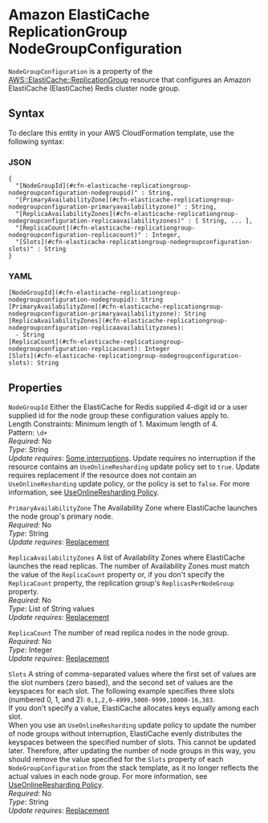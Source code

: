 # Amazon ElastiCache ReplicationGroup NodeGroupConfiguration<a name="aws-properties-elasticache-replicationgroup-nodegroupconfiguration"></a>

`NodeGroupConfiguration` is a property of the [AWS::ElastiCache::ReplicationGroup](aws-resource-elasticache-replicationgroup.md) resource that configures an Amazon ElastiCache \(ElastiCache\) Redis cluster node group\.

## Syntax<a name="aws-properties-elasticache-replicationgroup-nodegroupconfiguration.syntax"></a>

To declare this entity in your AWS CloudFormation template, use the following syntax:

### JSON<a name="aws-properties-elasticache-replicationgroup-nodegroupconfiguration-syntax.json"></a>

```
{
  "[NodeGroupId](#cfn-elasticache-replicationgroup-nodegroupconfiguration-nodegroupid)" : String,
  "[PrimaryAvailabilityZone](#cfn-elasticache-replicationgroup-nodegroupconfiguration-primaryavailabilityzone)" : String,
  "[ReplicaAvailabilityZones](#cfn-elasticache-replicationgroup-nodegroupconfiguration-replicaavailabilityzones)" : [ String, ... ],
  "[ReplicaCount](#cfn-elasticache-replicationgroup-nodegroupconfiguration-replicacount)" : Integer,
  "[Slots](#cfn-elasticache-replicationgroup-nodegroupconfiguration-slots)" : String
}
```

### YAML<a name="aws-properties-elasticache-replicationgroup-nodegroupconfiguration-syntax.yaml"></a>

```
[NodeGroupId](#cfn-elasticache-replicationgroup-nodegroupconfiguration-nodegroupid): String
[PrimaryAvailabilityZone](#cfn-elasticache-replicationgroup-nodegroupconfiguration-primaryavailabilityzone): String
[ReplicaAvailabilityZones](#cfn-elasticache-replicationgroup-nodegroupconfiguration-replicaavailabilityzones):
  - String
[ReplicaCount](#cfn-elasticache-replicationgroup-nodegroupconfiguration-replicacount): Integer
[Slots](#cfn-elasticache-replicationgroup-nodegroupconfiguration-slots): String
```

## Properties<a name="aws-properties-elasticache-replicationgroup-nodegroupconfiguration-properties"></a>

`NodeGroupId`  <a name="cfn-elasticache-replicationgroup-nodegroupconfiguration-nodegroupid"></a>
Either the ElastiCache for Redis supplied 4\-digit id or a user supplied id for the node group these configuration values apply to\.  
Length Constraints: Minimum length of 1\. Maximum length of 4\.  
Pattern: `\d+`  
*Required*: No  
*Type*: String  
*Update requires*: [Some interruptions](using-cfn-updating-stacks-update-behaviors.md#update-some-interrupt)\. Update requires no interruption if the resource contains an `UseOnlineResharding` update policy set to `true`\. Update requires replacement if the resource does not contain an `UseOnlineResharding` update policy, or the policy is set to `false`\. For more information, see [UseOnlineResharding Policy](aws-attribute-updatepolicy.md#cfn-attributes-updatepolicy-useonlineresharding)\.

`PrimaryAvailabilityZone`  <a name="cfn-elasticache-replicationgroup-nodegroupconfiguration-primaryavailabilityzone"></a>
The Availability Zone where ElastiCache launches the node group's primary node\.  
*Required*: No  
*Type*: String  
*Update requires*: [Replacement](using-cfn-updating-stacks-update-behaviors.md#update-replacement)

`ReplicaAvailabilityZones`  <a name="cfn-elasticache-replicationgroup-nodegroupconfiguration-replicaavailabilityzones"></a>
A list of Availability Zones where ElastiCache launches the read replicas\. The number of Availability Zones must match the value of the `ReplicaCount` property or, if you don't specify the `ReplicaCount` property, the replication group's `ReplicasPerNodeGroup` property\.  
*Required*: No  
*Type*: List of String values  
*Update requires*: [Replacement](using-cfn-updating-stacks-update-behaviors.md#update-replacement)

`ReplicaCount`  <a name="cfn-elasticache-replicationgroup-nodegroupconfiguration-replicacount"></a>
The number of read replica nodes in the node group\.  
*Required*: No  
*Type*: Integer  
*Update requires*: [Replacement](using-cfn-updating-stacks-update-behaviors.md#update-replacement)

`Slots`  <a name="cfn-elasticache-replicationgroup-nodegroupconfiguration-slots"></a>
A string of comma\-separated values where the first set of values are the slot numbers \(zero based\), and the second set of values are the keyspaces for each slot\. The following example specifies three slots \(numbered 0, 1, and 2\): `0,1,2,0-4999,5000-9999,10000-16,383`\.  
If you don't specify a value, ElastiCache allocates keys equally among each slot\.  
When you use an `UseOnlineResharding` update policy to update the number of node groups without interruption, ElastiCache evenly distributes the keyspaces between the specified number of slots\. This cannot be updated later\. Therefore, after updating the number of node groups in this way, you should remove the value specified for the `Slots` property of each `NodeGroupConfiguration` from the stack template, as it no longer reflects the actual values in each node group\. For more information, see [UseOnlineResharding Policy](aws-attribute-updatepolicy.md#cfn-attributes-updatepolicy-useonlineresharding)\.  
*Required*: No  
*Type*: String  
*Update requires*: [Replacement](using-cfn-updating-stacks-update-behaviors.md#update-replacement)